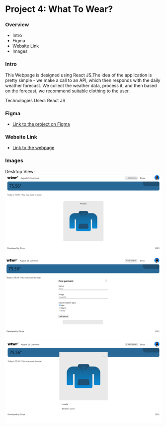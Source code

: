 # Project 4: What To Wear?

### Overview

- Intro
- Figma
- Website Link
- Images

### Intro

This Webpage is designed using React JS.The idea of the application is pretty simple - we make a call to an API, which then responds with the daily weather forecast. We collect the weather data, process it, and then based on the forecast, we recommend suitable clothing to the user.

Technologies Used: React JS

### Figma

- [Link to the project on Figma](https://www.figma.com/file/F03bTb81Pw8IDPj5Y9rc5i/Sprint-10-%7C-WTWR?type=design&mode=design)

### Website Link

- [Link to the webpage](https://divyaaa1812.github.io/se_project_react)

### Images

Desktop View:
![Desktop View](./src/components/images/Website/WTWR.png)
![Popup when click on Add Clothes button](./src/components/images/Website/AddClothespopup.png)
![Popup when garmet image](./src/components/images/Website/clickonImage.png)

